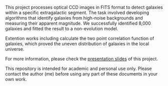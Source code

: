 This project processes optical CCD images in FITS format to detect galaxies within a specific extragalactic segment. The task involved developing algorithms that identify galaxies from high-noise backgrounds and measuring their apparent magnitude. We successfully identified 8,000 galaxies and fitted the result to a non-evolution model.

Extention works including calculate the two point correlation function of galaxies, which proved the uneven distribution of galaxies in the local universe.

For more information, please check the [presentation slides](https://github.com/ZZZiyao/Year-3-Lab-cycle-1-Astronomical-image-processing/blob/main/Lab1_astroimage.pptx) of this project.

This repository is intended for academic and personal use only. Please contact the author (me) before using any part of these documents in your own work.
